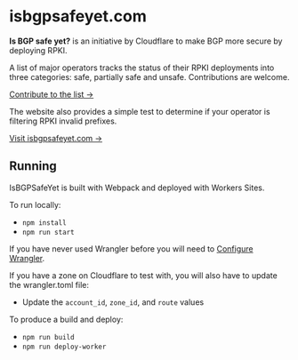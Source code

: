 # isbgpsafeyet.com

**Is BGP safe yet?** is an initiative by Cloudflare to make BGP more secure by deploying RPKI.

A list of major operators tracks the status of their RPKI deployments into three categories:
safe, partially safe and unsafe. Contributions are welcome.

[Contribute to the list →](https://github.com/cloudflare/isbgpsafeyet.com/tree/master/data)

The website also provides a simple test to determine if your operator is filtering RPKI invalid prefixes.

[Visit isbgpsafeyet.com →](https://isbgpsafeyet.com/)

## Running

IsBGPSafeYet is built with Webpack and deployed with Workers Sites.

To run locally:

- `npm install`
- `npm run start`

If you have never used Wrangler before you will need to [Configure Wrangler](https://developers.cloudflare.com/workers/quickstart#configure).

If you have a zone on Cloudflare to test with, you will also have to update the wrangler.toml file:

- Update the `account_id`, `zone_id`, and `route` values

To produce a build and deploy:

- `npm run build`
- `npm run deploy-worker`
